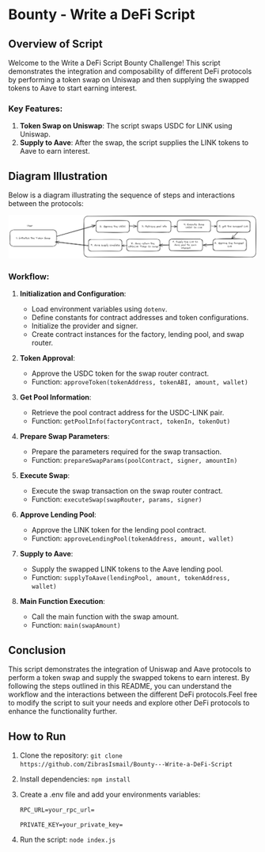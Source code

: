 # Bounty - Write a DeFi Script

## Overview of Script

Welcome to the Write a DeFi Script Bounty Challenge! This script demonstrates the integration and composability of different DeFi protocols by performing a token swap on Uniswap and then supplying the swapped tokens to Aave to start earning interest.

### Key Features:

1. **Token Swap on Uniswap**: The script swaps USDC for LINK using Uniswap.
2. **Supply to Aave**: After the swap, the script supplies the LINK tokens to Aave to earn interest.

## Diagram Illustration

Below is a diagram illustrating the sequence of steps and interactions between the protocols:

![alt text](diagram.png)

### Workflow:

1. **Initialization and Configuration**:

   - Load environment variables using `dotenv`.
   - Define constants for contract addresses and token configurations.
   - Initialize the provider and signer.
   - Create contract instances for the factory, lending pool, and swap router.

2. **Token Approval**:

   - Approve the USDC token for the swap router contract.
   - Function: `approveToken(tokenAddress, tokenABI, amount, wallet)`

3. **Get Pool Information**:

   - Retrieve the pool contract address for the USDC-LINK pair.
   - Function: `getPoolInfo(factoryContract, tokenIn, tokenOut)`

4. **Prepare Swap Parameters**:

   - Prepare the parameters required for the swap transaction.
   - Function: `prepareSwapParams(poolContract, signer, amountIn)`

5. **Execute Swap**:

   - Execute the swap transaction on the swap router contract.
   - Function: `executeSwap(swapRouter, params, signer)`

6. **Approve Lending Pool**:

   - Approve the LINK token for the lending pool contract.
   - Function: `approveLendingPool(tokenAddress, amount, wallet)`

7. **Supply to Aave**:

   - Supply the swapped LINK tokens to the Aave lending pool.
   - Function: `supplyToAave(lendingPool, amount, tokenAddress, wallet)`

8. **Main Function Execution**:
   - Call the main function with the swap amount.
   - Function: `main(swapAmount)`

## Conclusion

This script demonstrates the integration of Uniswap and Aave protocols to perform a token swap and supply the swapped tokens to earn interest. By following the steps outlined in this README, you can understand the workflow and the interactions between the different DeFi protocols.Feel free to modify the script to suit your needs and explore other DeFi protocols to enhance the functionality further.

## How to Run

1. Clone the repository:
   `git clone https://github.com/ZibrasIsmail/Bounty---Write-a-DeFi-Script`

2. Install dependencies:
   `npm install`

3. Create a .env file and add your environments variables:

   ```
   RPC_URL=your_rpc_url=
   ```

   ```
   PRIVATE_KEY=your_private_key=
   ```

4. Run the script:
   `node index.js`
